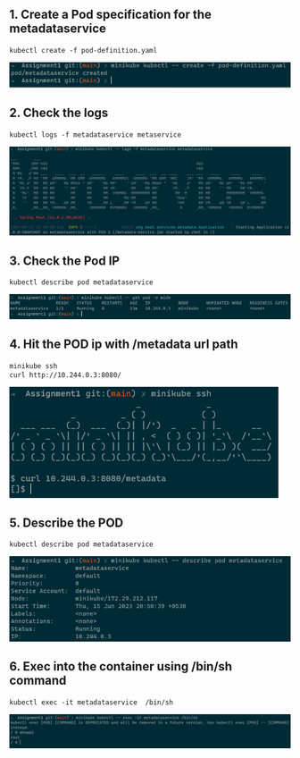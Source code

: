 ## 1. Create a Pod specification for the metadataservice

```
kubectl create -f pod-definition.yaml
```

![](./Assignment1-task1.png)

## 2. Check the logs

```
kubectl logs -f metadataservice metaservice
```

![](./Assignment1-task2.png)

## 3. Check the Pod IP

```
kubectl describe pod metadataservice
```

![](./Assignment1-task3.png)

## 4. Hit the POD ip with /metadata url path

```
minikube ssh
curl http://10.244.0.3:8080/
```

![](./Assignment1-task4.png)

## 5. Describe the POD

```
kubectl describe pod metadataservice
```

![](./Assignment1-task5.png)

## 6. Exec into the container using /bin/sh command

```
kubectl exec -it metadataservice  /bin/sh
```

![](./Assignment1-task6.png)
